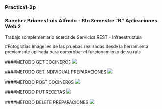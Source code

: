 ### Practica1-2p 
### Sanchez Briones Luis Alfredo - 6to Semestre "B" Aplicaciones Web 2


Trabajo complementario acerca de Servicios REST -  Infraestructura



#Fotografías 
Imágenes de las pruebas realizadas desde la herramienta previamente
aplicada para comprobar el funcionamiento de su ruta 

####METODO GET COCINEROS
![](https://i.postimg.cc/Qx42rsXz/METODO-GET-COCINEROS.jpg)

####METODO GET INDIVIDUAL PREPARACIONES
![](https://i.postimg.cc/htNNfrQb/METODO-GET-INDIVIDUAL-PREPARACIONES.jpg)

####METODO POST COCINEROS
![](https://i.postimg.cc/Mpnh64Hp/METODO-POST-COCINEROS.jpg)

####METODO PUT RECETAS
![](https://i.postimg.cc/25vMvZ4p/METODO-PUT-RECETAS.jpg)

####METODO DELETE PREPARACIONES
![](https://i.postimg.cc/tCCKf7HP/METODO-DELETE-PREPARACIONES.jpg)

